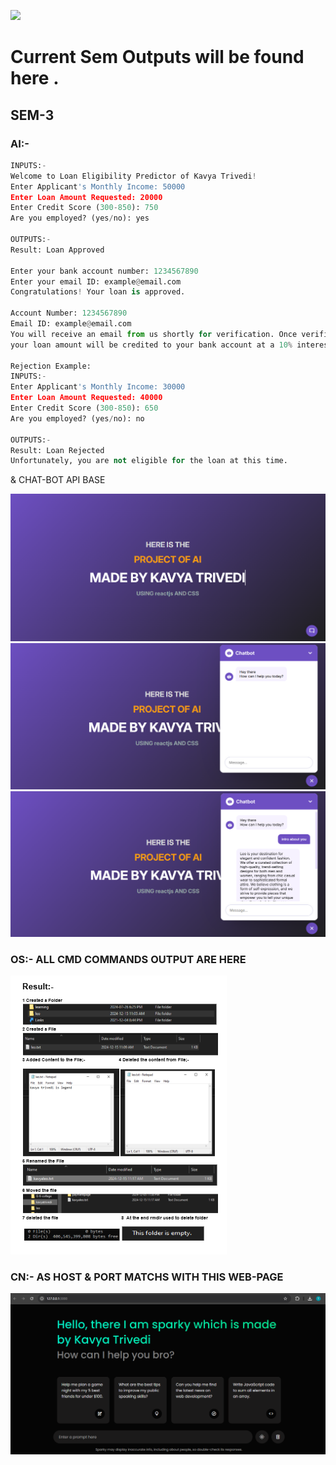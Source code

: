 
[![](https://visitcount.itsvg.in/api?id=trivedikavya&label=views&color=12&icon=8&pretty=false)](https://visitcount.itsvg.in)
# Current Sem Outputs will be found here .
## SEM-3 
### AI:-

```python
INPUTS:- 
Welcome to Loan Eligibility Predictor of Kavya Trivedi!
Enter Applicant's Monthly Income: 50000
Enter Loan Amount Requested: 20000
Enter Credit Score (300-850): 750
Are you employed? (yes/no): yes

OUTPUTS:-
Result: Loan Approved

Enter your bank account number: 1234567890
Enter your email ID: example@email.com
Congratulations! Your loan is approved.

Account Number: 1234567890
Email ID: example@email.com
You will receive an email from us shortly for verification. Once verified,
your loan amount will be credited to your bank account at a 10% interest rate.

Rejection Example:
INPUTS:- 
Enter Applicant's Monthly Income: 30000
Enter Loan Amount Requested: 40000
Enter Credit Score (300-850): 650
Are you employed? (yes/no): no

OUTPUTS:-
Result: Loan Rejected
Unfortunately, you are not eligible for the loan at this time.


```
<p>& CHAT-BOT API BASE  </p>
<img src="SEM 3/chatbot1st.png"> </img>
<img src="SEM 3/chatbot2nd.png"> </img>
<img src="SEM 3/chatbot3rd.png"> </img>


### OS:- ALL CMD COMMANDS OUTPUT ARE HERE
<img  src="SEM 3/osop.png"> </img>

### CN:- AS HOST & PORT MATCHS WITH THIS WEB-PAGE
<img  src="SEM 3/cn-kavya-op.png"> </img>

